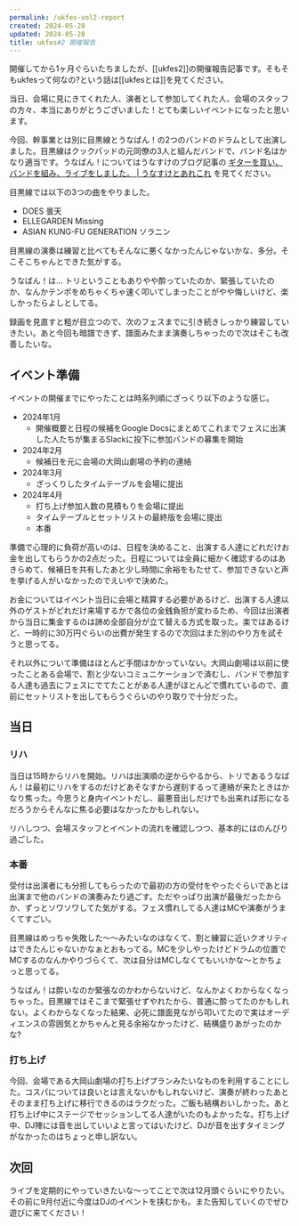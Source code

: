 ```yaml
---
permalink: /ukfes-vol2-report
created: 2024-05-28
updated: 2024-05-28
title: ukfes#2 開催報告
---
```

開催してから1ヶ月ぐらいたちましたが、[[ukfes2]]の開催報告記事です。そもそもukfesって何なの?という話は[[ukfesとは]]を見てください。

当日、会場に見にきてくれた人、演者として参加してくれた人、会場のスタッフの方々、本当にありがとうございました！とても楽しいイベントになったと思います。

今回、幹事業とは別に目黒線とうなばん！の2つのバンドのドラムとして出演しました。目黒線はクックパッドの元同僚の3人と組んだバンドで、バンド名はかなり適当です。うなばん！についてはうなすけのブログ記事の [ギターを買い、バンドを組み、ライブをしました。 \| うなすけとあれこれ](https://blog.unasuke.com/2024/road-to-first-live/) を見てください。

目黒線では以下の3つの曲をやりました。

- DOES 曇天
- ELLEGARDEN Missing
- ASIAN KUNG-FU GENERATION ソラニン

目黒線の演奏は練習と比べてもそんなに悪くなかったんじゃないかな、多分。そこそこちゃんとできた気がする。

うなばん！は… トリということもありやや酔っていたのか、緊張していたのか、なんかテンポをめちゃくちゃ速く叩いてしまったことがやや悔しいけど、楽しかったらよしとしてる。

録画を見直すと粗が目立つので、次のフェスまでに引き続きしっかり練習していきたい。あと今回も暗譜できず、譜面みたまま演奏しちゃったので次はそこも改善したいな。

## イベント準備

イベントの開催までにやったことは時系列順にざっくり以下のような感じ。

- 2024年1月
	- 開催概要と日程の候補をGoogle Docsにまとめてこれまでフェスに出演した人たちが集まるSlackに投下に参加バンドの募集を開始
- 2024年2月
	- 候補日を元に会場の大岡山劇場の予約の連絡
- 2024年3月
	- ざっくりしたタイムテーブルを会場に提出
- 2024年4月
	- 打ち上げ参加人数の見積もりを会場に提出
	- タイムテーブルとセットリストの最終版を会場に提出
	- 本番

準備で心理的に負荷が高いのは、日程を決めること、出演する人達にどれだけお金を出してもらうかの2点だった。日程については全員に細かく確認するのはあきらめて、候補日を共有したあと少し時間に余裕をもたせて、参加できないと声を挙げる人がいなかったのでえいやで決めた。

お金についてはイベント当日に会場と精算する必要があるけど、出演する人達以外のゲストがどれだけ来場するかで各位の金銭負担が変わるため、今回は出演者から当日に集金するのは諦め全部自分が立て替える方式を取った。楽ではあるけど、一時的に30万円ぐらいの出費が発生するので次回はまた別のやり方を試そうと思ってる。

それ以外について準備はほとんど手間はかかっていない。大岡山劇場は以前に使ったことある会場で、割と少ないコミュニケーションで済むし、バンドで参加する人達も過去にフェスにでてたことがある人達がほとんどで慣れているので、直前にセットリストを出してもらうぐらいのやり取りで十分だった。

## 当日

### リハ

当日は15時からリハを開始。リハは出演順の逆からやるから、トリであるうなばん！は最初にリハをするのだけどあそなすから遅刻するって連絡が来たときはかなり焦った。今思うと身内イベントだし、最悪音出しだけでも出来れば形になるだろうからそんなに焦る必要はなかったかもしれない。

リハしつつ、会場スタッフとイベントの流れを確認しつつ、基本的にはのんびり過ごした。
### 本番

受付は出演者にも分担してもらったので最初の方の受付をやったぐらいであとは出演まで他のバンドの演奏みたり過ごす。ただやっぱり出演が最後だったからか、ずっとソワソワしてた気がする。フェス慣れしてる人達はMCや演奏がうまくてすごい。

目黒線はめっちゃ失敗した〜〜みたいなのはなくて、割と練習に近いクオリティはできたんじゃないかなぁとおもってる。MCを少しやったけどドラムの位置でMCするのなんかやりづらくて、次は自分はMCしなくてもいいかな〜とかちょっと思ってる。

うなばん！は酔いなのか緊張なのかわからないけど、なんかよくわからなくなっちゃった。目黒線ではそこまで緊張せずやれたから、普通に酔ってたのかもしれない。よくわからなくなった結果、必死に譜面見ながら叩いてたので実はオーディエンスの雰囲気とかちゃんと見る余裕なかったけど、結構盛りあがったのかな?

### 打ち上げ

今回、会場である大岡山劇場の打ち上げプランみたいなものを利用することにした。コスパについては良いとは言えないかもしれないけど、演奏が終わったあとそのまま打ち上げに移行できるのはラクだった。ご飯も結構おいしかった。あと打ち上げ中にステージでセッションしてる人達がいたのもよかったな。打ち上げ中、DJ陣には音を出していいよと言ってはいたけど、DJが音を出すタイミングがなかったのはちょっと申し訳ない。

## 次回

ライブを定期的にやっていきたいな〜ってことで次は12月頭ぐらいにやりたい。その前に9月付近に今度はDJのイベントを挟むかも。また告知していくのでぜひ遊びに来てください！

